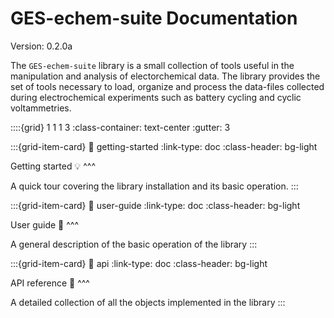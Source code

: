 # GES-echem-suite Documentation

Version: 0.2.0a

The `GES-echem-suite` library is a small collection of tools useful in the manipulation and analysis of electorchemical data. The library provides the set of tools necessary to load, organize and process the data-files collected during electrochemical experiments such as battery cycling and cyclic voltammetries.

::::{grid} 1 1 1 3
:class-container: text-center
:gutter: 3

:::{grid-item-card}
:link: getting-started
:link-type: doc
:class-header: bg-light

Getting started 💡
^^^

A quick tour covering the library installation and its basic operation.
:::

:::{grid-item-card}
:link: user-guide
:link-type: doc
:class-header: bg-light

User guide 📑
^^^

A general description of the basic operation of the library
:::

:::{grid-item-card}
:link: api
:link-type: doc
:class-header: bg-light

API reference 🔎
^^^

A detailed collection of all the objects implemented in the library
:::
